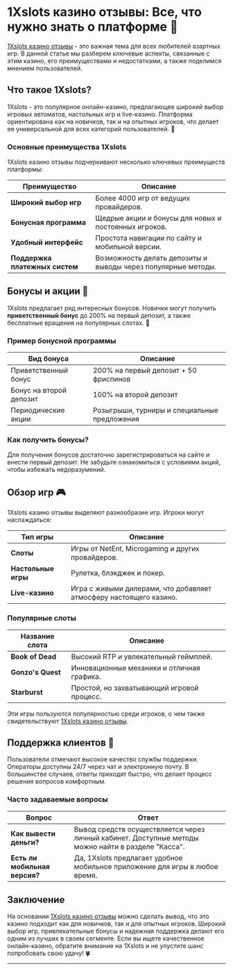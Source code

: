 # 1Xslots казино отзывы: Все, что нужно знать о платформе 🎰

[1Xslots казино отзывы](https://brandplay.link/R4xfxqdm) - это важная тема для всех любителей азартных игр. В данной статье мы разберем ключевые аспекты, связанные с этим казино, его преимуществами и недостатками, а также поделимся мнением пользователей.

## Что такое 1Xslots?

1Xslots - это популярное онлайн-казино, предлагающее широкий выбор игровых автоматов, настольных игр и live-казино. Платформа ориентирована как на новичков, так и на опытных игроков, что делает ее универсальной для всех категорий пользователей. 🎲

### Основные преимущества 1Xslots

1Xslots казино отзывы подчеркивают несколько ключевых преимуществ платформы:

| Преимущество               | Описание                                        |
|----------------------------|-------------------------------------------------|
| **Широкий выбор игр**      | Более 4000 игр от ведущих провайдеров.         |
| **Бонусная программа**     | Щедрые акции и бонусы для новых и постоянных игроков. |
| **Удобный интерфейс**      | Простота навигации по сайту и мобильной версии. |
| **Поддержка платежных систем** | Возможность делать депозиты и выводы через популярные методы. |

## Бонусы и акции 🎁

1Xslots предлагает ряд интересных бонусов. Новички могут получить **приветственный бонус** до 200% на первый депозит, а также бесплатные вращения на популярных слотах. 🎉

### Пример бонусной программы

| Вид бонуса                 | Описание                                        |
|----------------------------|-------------------------------------------------|
| Приветственный бонус        | 200% на первый депозит + 50 фриспинов         |
| Бонус на второй депозит     | 100% на второй депозит                          |
| Периодические акции         | Розыгрыши, турниры и специальные предложения   |

### Как получить бонусы?

Для получения бонусов достаточно зарегистрироваться на сайте и внести первый депозит. Не забудьте ознакомиться с условиями акций, чтобы избежать недоразумений. 

## Обзор игр 🎮

1Xslots казино отзывы выделяют разнообразие игр. Игроки могут наслаждаться:

| Тип игры                   | Описание                                        |
|----------------------------|-------------------------------------------------|
| **Слоты**                  | Игры от NetEnt, Microgaming и других провайдеров. |
| **Настольные игры**        | Рулетка, блэкджек и покер.                     |
| **Live-казино**           | Игра с живыми дилерами, что добавляет атмосферу настоящего казино. |

### Популярные слоты

| Название слота             | Описание                                        |
|----------------------------|-------------------------------------------------|
| **Book of Dead**           | Высокий RTP и увлекательный геймплей.          |
| **Gonzo's Quest**          | Инновационные механики и отличная графика.     |
| **Starburst**              | Простой, но захватывающий игровой процесс.      |

Эти игры пользуются популярностью среди игроков, о чем также свидетельствуют [1Xslots казино отзывы](https://brandplay.link/R4xfxqdm).

## Поддержка клиентов 🤝

Пользователи отмечают высокое качество службы поддержки. Операторы доступны 24/7 через чат и электронную почту. В большинстве случаев, ответы приходят быстро, что делает процесс решения вопросов комфортным.

### Часто задаваемые вопросы

| Вопрос                        | Ответ                                          |
|------------------------------|------------------------------------------------|
| **Как вывести деньги?**      | Вывод средств осуществляется через личный кабинет. Доступные методы можно найти в разделе "Касса". |
| **Есть ли мобильная версия?** | Да, 1Xslots предлагает удобное мобильное приложение для игры в любое время. |

## Заключение

На основании [1Xslots казино отзывы](https://brandplay.link/R4xfxqdm) можно сделать вывод, что это казино подходит как для новичков, так и для опытных игроков. Широкий выбор игр, привлекательные бонусы и надежная поддержка делают его одним из лучших в своем сегменте. Если вы ищете качественное онлайн-казино, обратите внимание на 1Xslots и не упустите шанс попробовать свою удачу! 🍀

---
